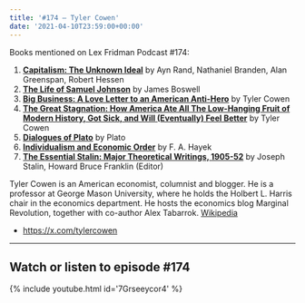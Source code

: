 ```yaml
---
title: '#174 – Tyler Cowen'
date: '2021-04-10T23:59:00+00:00'
---
```


Books mentioned on Lex Fridman Podcast #174:

1. <b><a href="https://amzn.to/3VYL4Tr" target="_blank" rel="sponsored noopener noreferrer">Capitalism: The Unknown Ideal</a></b> by Ayn Rand, Nathaniel Branden, Alan Greenspan, Robert Hessen
2. <b><a href="https://amzn.to/3j7kZmC" target="_blank" rel="sponsored noopener noreferrer">The Life of Samuel Johnson</a></b> by James Boswell
3. <b><a href="https://amzn.to/3BGJNsb" target="_blank" rel="sponsored noopener noreferrer">Big Business: A Love Letter to an American Anti-Hero</a></b> by Tyler Cowen
4. <b><a href="https://amzn.to/3PvFHsP" target="_blank" rel="sponsored noopener noreferrer">The Great Stagnation: How America Ate All The Low-Hanging Fruit of Modern History, Got Sick, and Will (Eventually) Feel Better</a></b> by Tyler Cowen
5. <b><a href="https://amzn.to/3YrUMj6" target="_blank" rel="sponsored noopener noreferrer">Dialogues of Plato</a></b> by Plato
6. <b><a href="https://amzn.to/3j7XM40" target="_blank" rel="sponsored noopener noreferrer">Individualism and Economic Order</a></b> by F. A. Hayek
7. <b><a href="https://amzn.to/3uRaczJ" target="_blank" rel="sponsored noopener noreferrer">The Essential Stalin: Major Theoretical Writings, 1905-52</a></b> by Joseph Stalin, Howard Bruce Franklin (Editor)

<!--more-->

Tyler Cowen is an American economist, columnist and blogger. He is a professor at George Mason University, where he holds the Holbert L. Harris chair in the economics department. He hosts the economics blog Marginal Revolution, together with co-author Alex Tabarrok. <a href="https://en.wikipedia.org/wiki/Tyler_Cowen" target="_blank">Wikipedia</a>

- <a href="https://x.com/tylercowen" target="_blank">https://x.com/tylercowen</a>

- - - - - -

## Watch or listen to episode #174

{% include youtube.html id='7Grseeycor4' %}